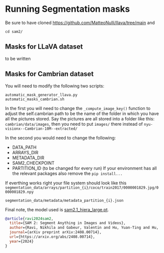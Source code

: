 # Running Segmentation masks
Be sure to have cloned https://github.com/MatteoNulli/llava/tree/main and 
```
cd sam2/
```

## Masks for LLaVA dataset
to be written


## Masks for Cambrian dataset
You will need to modify the following two scripts:
```
automatic_mask_generator_llava.py
automatic_masks_cambrian.sh 
```

In the first you will need to change the `_compute_image_key()` function to adjust the self.cambrian path to be the name of the folder in which you have all the pictures stored. 
Say the pictures are all stored into a folder like this: `cambrian/data/images`, then you need to put `images/` there instead of `nyu-visionx--Cambrian-10M--extracted/`

In the second you would need to change the following:
- DATA_PATH
- ARRAYS_DIR
- METADATA_DIR
- SAM2_CHECKPOINT
- PARTITION_ID (to be changed for every run)
If your environment has all the relevant packages also remove the `pip install...` 

If everthing works right your file system should look like this
`segmentation_data/arrays/partition_{i}/coco/train2017/0000001829.jpg/0000001829.npy`

`segmentation_data/metadata/metadata_partition_{i}.json`

Final note, the model used is [sam2.1_hiera_large.pt](https://huggingface.co/facebook/sam2.1-hiera-large/blob/main/sam2.1_hiera_large.pt).


```bibtex
@article{ravi2024sam2,
  title={SAM 2: Segment Anything in Images and Videos},
  author={Ravi, Nikhila and Gabeur, Valentin and Hu, Yuan-Ting and Hu, Ronghang and Ryali, Chaitanya and Ma, Tengyu and Khedr, Haitham and R{\"a}dle, Roman and Rolland, Chloe and Gustafson, Laura and Mintun, Eric and Pan, Junting and Alwala, Kalyan Vasudev and Carion, Nicolas and Wu, Chao-Yuan and Girshick, Ross and Doll{\'a}r, Piotr and Feichtenhofer, Christoph},
  journal={arXiv preprint arXiv:2408.00714},
  url={https://arxiv.org/abs/2408.00714},
  year={2024}
}
```
